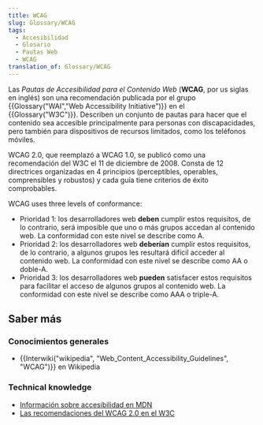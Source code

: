 ```yaml
---
title: WCAG
slug: Glossary/WCAG
tags:
  - Accesibilidad
  - Glosario
  - Pautas Web
  - WCAG
translation_of: Glossary/WCAG
---
```

Las _Pautas de Accesibilidad para el Contenido Web_ (**WCAG**, por us siglas en inglés) son una recomendación publicada por el grupo {{Glossary("WAI","Web Accessibility Initiative")}} en el {{Glossary("W3C")}}. Describen un conjunto de pautas para hacer que el contenido sea accesible principalmente para personas con discapacidades, pero también para dispositivos de recursos limitados, como los teléfonos móviles.

WCAG 2.0, que reemplazó a WCAG 1.0, se publicó como una recomendación del W3C el 11 de diciembre de 2008. Consta de 12 directrices organizadas en 4 principios (perceptibles, operables, comprensibles y robustos) y cada guía tiene criterios de éxito comprobables.

WCAG uses three levels of conformance:

- Prioridad 1: los desarrolladores web **deben** cumplir estos requisitos, de lo contrario, será imposible que uno o más grupos accedan al contenido web. La conformidad con este nivel se describe como A.
- Prioridad 2: los desarrolladores web **deberían** cumplir estos requisitos, de lo contrario, a algunos grupos les resultará difícil acceder al contenido web. La conformidad con este nivel se describe como AA o doble-A.
- Prioridad 3: los desarrolladores web **pueden** satisfacer estos requisitos para facilitar el acceso de algunos grupos al contenido web. La conformidad con este nivel se describe como AAA o triple-A.

## Saber más

### Conocimientos generales

- {{Interwiki("wikipedia", "Web_Content_Accessibility_Guidelines", "WCAG")}} en Wikipedia

### Technical knowledge

- [Información sobre accesibilidad en MDN](/en-US/docs/Web/Accessibility/Information_for_Web_authors)
- [Las recomendaciones del WCAG 2.0 en el W3C](http://www.w3.org/TR/WCAG20/)
